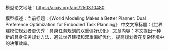 模型论文地址：https://arxiv.org/abs/2503.10480

模型概述：当前标题：《World Modeling Makes a Better Planner: Dual Preference Optimization for Embodied Task Planning》
中文文章标题：《世界建模使规划者更优秀：具身任务规划的双重偏好优化》
文章内容：本文提出一种新的具身任务规划方法，通过世界建模和双重偏好优化，提高规划者在复杂环境中的决策效率。
